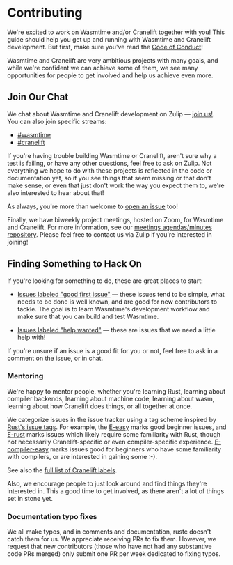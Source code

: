 # Contributing

We're excited to work on Wasmtime and/or Cranelift together with you! This guide
should help you get up and running with Wasmtime and Cranelift development. But
first, make sure you've read the [Code of Conduct](./contributing-coc.html)!

Wasmtime and Cranelift are very ambitious projects with many goals, and while
we're confident we can achieve some of them, we see many opportunities for
people to get involved and help us achieve even more.

## Join Our Chat

We chat about Wasmtime and Cranelift development on Zulip &mdash; [join
us!](https://bytecodealliance.zulipchat.com/). You can also join specific
streams:

* [#wasmtime](https://bytecodealliance.zulipchat.com/#narrow/stream/217126-wasmtime)
* [#cranelift](https://bytecodealliance.zulipchat.com/#narrow/stream/217117-cranelift)

If you're having trouble building Wasmtime or Cranelift, aren't sure why a test
is failing, or have any other questions, feel free to ask on Zulip. Not
everything we hope to do with these projects is reflected in the code or
documentation yet, so if you see things that seem missing or that don't make
sense, or even that just don't work the way you expect them to, we're also
interested to hear about that!

As always, you're more than welcome to [open an
issue](https://github.com/bytecodealliance/wasmtime/issues/new) too!

Finally, we have biweekly project meetings, hosted on Zoom, for Wasmtime and
Cranelift. For more information, see our [meetings agendas/minutes
repository](https://github.com/bytecodealliance/meetings). Please feel free to
contact us via Zulip if you're interested in joining!

## Finding Something to Hack On

If you're looking for something to do, these are great places to start:

* [Issues labeled "good first
  issue"](https://github.com/bytecodealliance/wasmtime/labels/good%20first%20issue)
  &mdash; these issues tend to be simple, what needs to be done is well known,
  and are good for new contributors to tackle. The goal is to learn Wasmtime's
  development workflow and make sure that you can build and test Wasmtime.

* [Issues labeled "help
  wanted"](https://github.com/bytecodealliance/wasmtime/labels/help%20wanted)
  &mdash; these are issues that we need a little help with!

If you're unsure if an issue is a good fit for you or not, feel free to ask in a
comment on the issue, or in chat.

### Mentoring

We're happy to mentor people, whether you're learning Rust, learning about
compiler backends, learning about machine code, learning about wasm, learning
about how Cranelift does things, or all together at once.

We categorize issues in the issue tracker using a tag scheme inspired by
[Rust's issue tags]. For example, the [E-easy] marks good beginner issues,
and [E-rust] marks issues which likely require some familiarity with Rust,
though not necessarily Cranelift-specific or even compiler-specific
experience. [E-compiler-easy] marks issues good for beginners who have
some familiarity with compilers, or are interested in gaining some :-).

See also the [full list of Cranelift labels].

Also, we encourage people to just look around and find things they're
interested in. This a good time to get involved, as there aren't a lot of
things set in stone yet.

### Documentation typo fixes

We all make typos, and in comments and documentation, rustc doesn't catch them
for us. We appreciate receiving PRs to fix them. However, we request that new
contributors (those who have not had any substantive code PRs merged) only
submit one PR per week dedicated to fixing typos.

[Rust's issue tags]: https://github.com/rust-lang/rust/blob/master/CONTRIBUTING.md#issue-triage
[E-easy]: https://github.com/bytecodealliance/wasmtime/labels/cranelift%3AE-easy
[E-rust]: https://github.com/bytecodealliance/wasmtime/labels/cranelift%3AE-rust
[E-compiler-easy]: https://github.com/bytecodealliance/wasmtime/labels/cranelift%3AE-compiler-easy
[full list of Cranelift labels]: https://github.com/bytecodealliance/wasmtime/labels?q=cranelift
